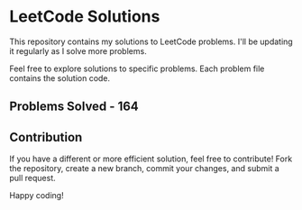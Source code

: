 # LeetCode Solutions

This repository contains my solutions to LeetCode problems. I'll be updating it regularly as I solve more problems.

Feel free to explore solutions to specific problems. Each problem file contains the solution code.

## Problems Solved - 164

## Contribution

If you have a different or more efficient solution, feel free to contribute! Fork the repository, create a new branch, commit your changes, and submit a pull request.

Happy coding!